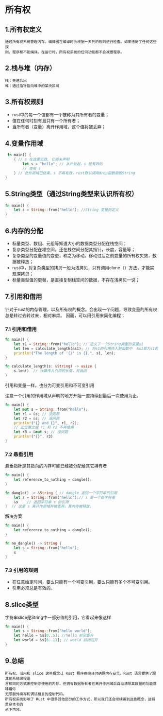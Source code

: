 # 所有权
## 1.所有权定义
    通过所有权系统管理内存，编译器在编译时会根据一系列的规则进行检查。如果违反了任何这些规
    则，程序都不能编译。在运行时，所有权系统的任何功能都不会减慢程序。
## 2.栈与堆（内存）
    栈：先进后出
    堆：通过指针指向堆中的某块区域
## 3.所有权规则
* rust中的每一个值都有一个被称为其所有者的变量；
* 值在任何时刻有且只有一个所有者；
* 当所有者（变量）离开作用域，这个值将被丢弃；

## 4.变量作用域
```rust
 fn main() {
    { // s 在这里无效, 它尚未声明
        let s = "hello"; // 从此处起，s 是有效的
        // 使用 s
    } // 此作用域已结束，s 不再有效，rust默认调用drop函数销毁String
}
```

## 5.String类型（通过String类型来认识所有权）
```rust
fn main() {
    let s = String::from("hello"); //String 变量的定义
}
```
## 6.内存的分配
* 标量类型、数组、元组等知道大小的数据类型分配在栈空间；
* 复杂类型分配在堆空间，还在栈空间分配其指针，长度，容量等；
* 复杂类型的变量值的变更，称之为移动。移动过后之前变量的所有权失效，数据被释放；
* rust中，对复杂类型的拷贝一般为浅拷贝，只有调用clone（）方法，才能实现深拷贝；
* 标量类型值的更替，是直接复制栈空间的数据，不存在浅拷贝一说；

## 7.引用和借用

针对于rust的内存管理，以及所有权的概念。会出现一个问题，导致变量的所有权总是转过去转过来，相对麻烦。
因而，可以用引用来简化编程；

### 7.1 引用和借用

```rust
fn main() {
    let s1 = String::from("hello"); // 定义了一个String类型的变量s1
    let len = calculate_length(&s1); // 将s1的引用传入到函数中  &s1即为s1的引用，这种行为称为借用
    println!("The length of '{}' is {}.", s1, len);
}

fn calculate_length(s: &String) -> usize {
    s.len()  // 计算传入引用的长度，并返回
}
```

引用和变量一样，也分为可变引用和不可变引用

注意一个引用的作用域从声明的地方开始一直持续到最后一次使用为止。
```rust
fn main() {
    let mut s = String::from("hello");
    let r1 = &s; // 没问题
    let r2 = &s; // 没问题
    println!("{} and {}", r1, r2);
    // 此位置之后 r1 和 r2 不再使用
    let r3 = &mut s; // 没问题
    println!("{}", r3)
}
```

### 7.2 悬垂引用
悬垂指针是其指向的内存可能已经被分配给其它持有者

```rust
fn main() {
    let reference_to_nothing = dangle();
}

fn dangle() -> &String { // dangle 返回一个字符串的引用
    let s = String::from("hello");// s 是一个新字符串
    &s    // 返回字符串 s 的引用
}  // 这里 s 离开作用域并被丢弃。其内存被释放。
```

解决方案
```rust
fn main() {
    let reference_to_nothing = dangle();
}

fn no_dangle() -> String {
    let s = String::from("hello");
    s
}
```

### 7.3 引用的规则

* 在任意给定时间，要么只能有一个可变引用，要么只能有多个不可变引用。
* 引用必须总是有效的。

## 8.slice类型

字符串slice是String中一部分值的引用，它看起来像这样
```rust
fn main() {
    let s = String::from("hello world");
    let hello = &s[0..5]; //hello 前闭后开
    let world = &s[6..11]; // world 前闭后开
}
```

## 9.总结
    所有权、借用和 slice 这些概念让 Rust 程序在编译时确保内存安全。Rust 语言提供了跟其他系统编程语
    言相同的方式来控制你使用的内存，但拥有数据所有者在离开作用域后自动清除其数据的功能意味着你
    无须额外编写和调试相关的控制代码。
    所有权系统影响了 Rust 中很多其他部分的工作方式，所以我们还会继续讲到这些概念，这将贯穿本书的
    余下内容。